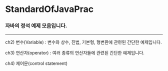 # StandardOfJavaPrac
### 자바의 정석 예제 모음입니다.
---
 ch2) 변수(Variable) : 변수와 상수, 진법, 기본형, 형변환에 관련된 간단한 예제입니다.
 
 ch3) 연산자(operator) : 여러 종류의 연산자들에 관련된 간단한 예제입니다.

 ch4) 제어문(control statement)
